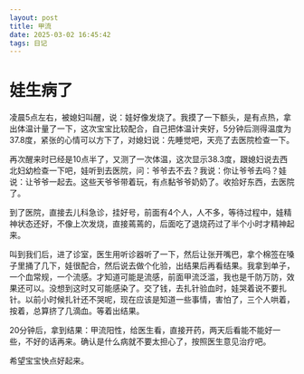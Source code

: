 ```yaml
---
layout: post
title: 甲流
date: 2025-03-02 16:45:42
tags: 日记
---
```


# 娃生病了

凌晨5点左右，被媳妇叫醒，说：娃好像发烧了。我摸了一下额头，是有点热，拿出体温计量了一下，这次宝宝比较配合，自己把体温计夹好，5分钟后测得温度为37.8度，紧张的心情可以方下了，对媳妇说：先睡觉吧，天亮了去医院检查一下。

再次醒来时已经是10点半了，又测了一次体温，这次显示38.3度，跟媳妇说去西北妇幼检查一下吧，娃听到去医院，问：爷爷去不去？我说：你让爷爷去吗？娃说：让爷爷一起去。这些天爷爷带着玩，有点黏爷爷奶奶了。收拾好东西，去医院了。

到了医院，直接去儿科急诊，挂好号，前面有4个人，人不多，等待过程中，娃精神状态还好，不像上次发烧，直接蔫蔫的，后面吃了退烧药过了半个小时才精神起来。

叫到我们后，进了诊室，医生用听诊器听了一下，然后让张开嘴巴，拿个棉签在嗓子里捅了几下，娃很配合，然后说去做个化验，出结果后再看结果。我拿到单子，一个血常规，一个流感。才知道可能是流感，前面甲流泛滥，我也是千防万防，效果还可以。没想到这时又可能感染了。交了钱，去扎针验血时，娃哭着说不要扎针。以前小时候扎针还不哭呢，现在应该是知道一些事情，害怕了，三个人哄着，按着，总算挤了几滴血。等着出结果。

20分钟后，拿到结果：甲流阳性，给医生看，直接开药，两天后看能不能好一些，不好的话再来。确认是什么病就不要太担心了，按照医生意见治疗吧。

希望宝宝快点好起来。
